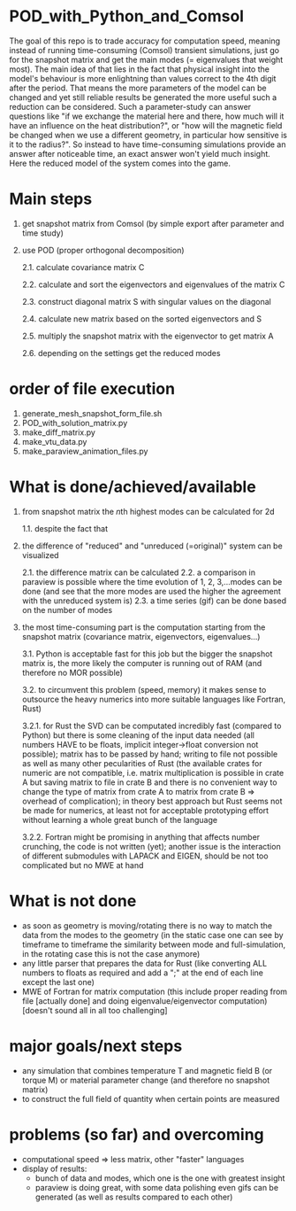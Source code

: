 # POD_with_Python_and_Comsol
The goal of this repo is to trade accuracy for computation speed, meaning instead of running time-consuming (Comsol) transient simulations, just go for the snapshot matrix and get the main modes (= eigenvalues that weight most).
The main idea of that lies in the fact that physical insight into the model's behaviour is more enlightning than values correct to the 4th digit after the period. That means the more parameters of the model can be changed and yet still reliable results be generated the more useful such a reduction can be considered. Such a parameter-study can answer questions like "if we exchange the material here and there, how much will it have an influence on the heat distribution?", or "how will the magnetic field be changed when we use a different geometry, in particular how sensitive is it to the radius?". So instead to have time-consuming simulations provide an answer after noticeable time, an exact answer won't yield much insight. Here the reduced model of the system comes into the game.


# Main steps

1. get snapshot matrix from Comsol (by simple export after parameter and time study)
2. use POD (proper orthogonal decomposition)

    2.1. calculate covariance matrix C

    2.2. calculate and sort the eigenvectors and eigenvalues of the matrix C

    2.3. construct diagonal matrix S with singular values on the diagonal

    2.4. calculate new matrix based on the sorted eigenvectors and S

    2.5. multiply the snapshot matrix with the eigenvector to get matrix A

    2.6. depending on the settings get the reduced modes


# order of file execution
1. generate_mesh_snapshot_form_file.sh
2. POD_with_solution_matrix.py
3. make_diff_matrix.py
4. make_vtu_data.py
5. make_paraview_animation_files.py


# What is done/achieved/available
1. from snapshot matrix the *n*th highest modes can be calculated for 2d

    1.1. despite the fact that 
2. the difference of "reduced" and "unreduced (=original)" system can be visualized

    2.1. the difference matrix can be calculated
    2.2. a comparison in paraview is possible where the time evolution of 1, 2, 3,...modes can be done (and see that the more modes are used the higher the agreement with the unreduced system is)
    2.3. a time series (gif) can be done based on the number of modes

3. the most time-consuming part is the computation starting from the snapshot matrix (covariance matrix, eigenvectors, eigenvalues...)

    3.1. Python is acceptable fast for this job but the bigger the snapshot matrix is, the more likely the computer is running out of RAM (and therefore no MOR possible)

    3.2. to circumvent this problem (speed, memory) it makes sense to outsource the heavy numerics into more suitable languages like Fortran, Rust)

    3.2.1. for Rust the SVD can be computated incredibly fast (compared to Python) but there is some cleaning of the input data needed (all numbers HAVE to be floats, implicit integer->float conversion not possible); matrix has to be passed by hand; writing to file not possible as well as many other pecularities of Rust (the available crates for numeric are not compatible, i.e. matrix multiplication is possible in crate A but saving matrix to file in crate B and there is no convenient way to change the type of matrix from crate A to matrix from crate B => overhead of complication); in theory best approach but Rust seems not be made for numerics, at least not for acceptable prototyping effort without learning a whole great bunch of the language

    3.2.2. Fortran might be promising in anything that affects number crunching, the code is not written (yet); another issue is the interaction of different submodules with LAPACK and EIGEN, should be not too complicated but no MWE at hand


# What is not done
- as soon as geometry is moving/rotating there is no way to match the data from the modes to the geometry (in the static case one can see by timeframe to timeframe the similarity between mode and full-simulation, in the rotating case this is not the case anymore)
- any little parser that prepares the data for Rust (like converting ALL numbers to floats as required and add a ";" at the end of each line except the last one)
- MWE of Fortran for matrix computation (this include proper reading from file [actually done] and doing eigenvalue/eigenvector computation) [doesn't sound all in all too challenging]


# major goals/next steps
- any simulation that combines temperature T and magnetic field B (or torque M) or material parameter change (and therefore no snapshot matrix)
- to construct the full field of quantity when certain points are measured


# problems (so far) and overcoming
- computational speed => less matrix, other "faster" languages
- display of results:
  - bunch of data and modes, which one is the one with greatest insight
  - paraview is doing great, with some data polishing even gifs can be generated (as well as results compared to each other)
